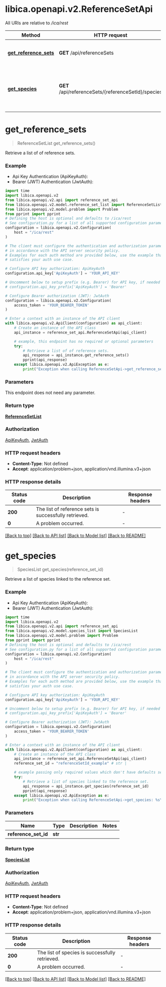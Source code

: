 # libica.openapi.v2.ReferenceSetApi

All URIs are relative to */ica/rest*

Method | HTTP request | Description
------------- | ------------- | -------------
[**get_reference_sets**](ReferenceSetApi.md#get_reference_sets) | **GET** /api/referenceSets | Retrieve a list of of reference sets.
[**get_species**](ReferenceSetApi.md#get_species) | **GET** /api/referenceSets/{referenceSetId}/species | Retrieve a list of species linked to the reference set.


# **get_reference_sets**
> ReferenceSetList get_reference_sets()

Retrieve a list of of reference sets.

### Example

* Api Key Authentication (ApiKeyAuth):
* Bearer (JWT) Authentication (JwtAuth):

```python
import time
import libica.openapi.v2
from libica.openapi.v2.api import reference_set_api
from libica.openapi.v2.model.reference_set_list import ReferenceSetList
from libica.openapi.v2.model.problem import Problem
from pprint import pprint
# Defining the host is optional and defaults to /ica/rest
# See configuration.py for a list of all supported configuration parameters.
configuration = libica.openapi.v2.Configuration(
    host = "/ica/rest"
)

# The client must configure the authentication and authorization parameters
# in accordance with the API server security policy.
# Examples for each auth method are provided below, use the example that
# satisfies your auth use case.

# Configure API key authorization: ApiKeyAuth
configuration.api_key['ApiKeyAuth'] = 'YOUR_API_KEY'

# Uncomment below to setup prefix (e.g. Bearer) for API key, if needed
# configuration.api_key_prefix['ApiKeyAuth'] = 'Bearer'

# Configure Bearer authorization (JWT): JwtAuth
configuration = libica.openapi.v2.Configuration(
    access_token = 'YOUR_BEARER_TOKEN'
)

# Enter a context with an instance of the API client
with libica.openapi.v2.ApiClient(configuration) as api_client:
    # Create an instance of the API class
    api_instance = reference_set_api.ReferenceSetApi(api_client)

    # example, this endpoint has no required or optional parameters
    try:
        # Retrieve a list of of reference sets.
        api_response = api_instance.get_reference_sets()
        pprint(api_response)
    except libica.openapi.v2.ApiException as e:
        print("Exception when calling ReferenceSetApi->get_reference_sets: %s\n" % e)
```


### Parameters
This endpoint does not need any parameter.

### Return type

[**ReferenceSetList**](ReferenceSetList.md)

### Authorization

[ApiKeyAuth](../README.md#ApiKeyAuth), [JwtAuth](../README.md#JwtAuth)

### HTTP request headers

 - **Content-Type**: Not defined
 - **Accept**: application/problem+json, application/vnd.illumina.v3+json


### HTTP response details

| Status code | Description | Response headers |
|-------------|-------------|------------------|
**200** | The list of reference sets is successfully retrieved. |  -  |
**0** | A problem occurred. |  -  |

[[Back to top]](#) [[Back to API list]](../README.md#documentation-for-api-endpoints) [[Back to Model list]](../README.md#documentation-for-models) [[Back to README]](../README.md)

# **get_species**
> SpeciesList get_species(reference_set_id)

Retrieve a list of species linked to the reference set.

### Example

* Api Key Authentication (ApiKeyAuth):
* Bearer (JWT) Authentication (JwtAuth):

```python
import time
import libica.openapi.v2
from libica.openapi.v2.api import reference_set_api
from libica.openapi.v2.model.species_list import SpeciesList
from libica.openapi.v2.model.problem import Problem
from pprint import pprint
# Defining the host is optional and defaults to /ica/rest
# See configuration.py for a list of all supported configuration parameters.
configuration = libica.openapi.v2.Configuration(
    host = "/ica/rest"
)

# The client must configure the authentication and authorization parameters
# in accordance with the API server security policy.
# Examples for each auth method are provided below, use the example that
# satisfies your auth use case.

# Configure API key authorization: ApiKeyAuth
configuration.api_key['ApiKeyAuth'] = 'YOUR_API_KEY'

# Uncomment below to setup prefix (e.g. Bearer) for API key, if needed
# configuration.api_key_prefix['ApiKeyAuth'] = 'Bearer'

# Configure Bearer authorization (JWT): JwtAuth
configuration = libica.openapi.v2.Configuration(
    access_token = 'YOUR_BEARER_TOKEN'
)

# Enter a context with an instance of the API client
with libica.openapi.v2.ApiClient(configuration) as api_client:
    # Create an instance of the API class
    api_instance = reference_set_api.ReferenceSetApi(api_client)
    reference_set_id = "referenceSetId_example" # str | 

    # example passing only required values which don't have defaults set
    try:
        # Retrieve a list of species linked to the reference set.
        api_response = api_instance.get_species(reference_set_id)
        pprint(api_response)
    except libica.openapi.v2.ApiException as e:
        print("Exception when calling ReferenceSetApi->get_species: %s\n" % e)
```


### Parameters

Name | Type | Description  | Notes
------------- | ------------- | ------------- | -------------
 **reference_set_id** | **str**|  |

### Return type

[**SpeciesList**](SpeciesList.md)

### Authorization

[ApiKeyAuth](../README.md#ApiKeyAuth), [JwtAuth](../README.md#JwtAuth)

### HTTP request headers

 - **Content-Type**: Not defined
 - **Accept**: application/problem+json, application/vnd.illumina.v3+json


### HTTP response details

| Status code | Description | Response headers |
|-------------|-------------|------------------|
**200** | The list of species is successfully retrieved. |  -  |
**0** | A problem occurred. |  -  |

[[Back to top]](#) [[Back to API list]](../README.md#documentation-for-api-endpoints) [[Back to Model list]](../README.md#documentation-for-models) [[Back to README]](../README.md)

